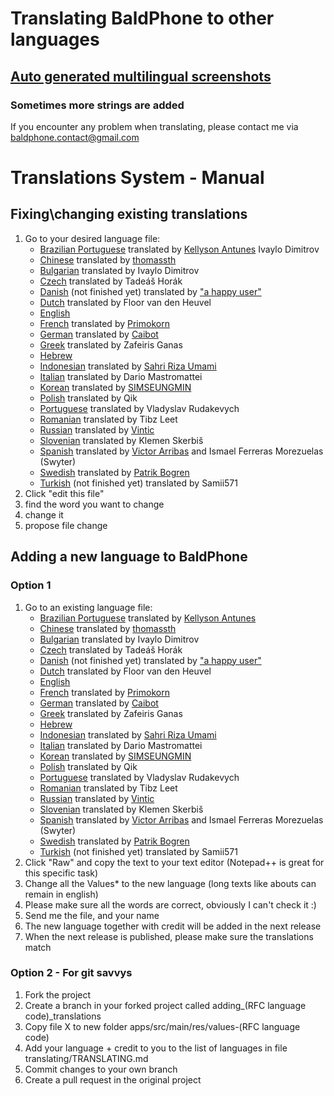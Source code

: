 # Translating BaldPhone to other languages
## [Auto generated multilingual screenshots](https://github.com/UriahShaulMandel/BaldPhoneCompanion)
### Sometimes more strings are added
 If you encounter any problem when translating, please contact me via baldphone.contact@gmail.com

# Translations System - Manual
## Fixing\changing existing translations
 1. Go to your desired language file: 
    - [Brazilian Portuguese](https://github.com/UriahShaulMandel/BaldPhone/blob/translations/app/src/main/res/values-pt-rBR/strings.xml) translated by [Kellyson Antunes](https://github.com/kellysonantunes)
    Ivaylo Dimitrov
    - [Chinese](https://github.com/UriahShaulMandel/BaldPhone/blob/translations/app/src/main/res/values-zh/strings.xml) translated by [thomassth](https://github.com/thomassth)
    - [Bulgarian](https://github.com/UriahShaulMandel/BaldPhone/blob/translations/app/src/main/res/values-bg/strings.xml) translated by Ivaylo Dimitrov    
    - [Czech](https://github.com/UriahShaulMandel/BaldPhone/blob/translations/app/src/main/res/values-cs/strings.xml) translated by Tadeáš Horák
    - [Danish](https://github.com/UriahShaulMandel/BaldPhone/blob/translations/app/src/main/res/values-da/strings.xml) (not finished yet) translated by ["a happy user"](https://github.com/DBC-226)
    - [Dutch](https://github.com/UriahShaulMandel/BaldPhone/blob/translations/app/src/main/res/values-nl/strings.xml) translated by Floor van den Heuvel
    - [English](https://github.com/UriahShaulMandel/BaldPhone/blob/translations/app/src/main/res/values/strings.xml)
    - [French](https://github.com/UriahShaulMandel/BaldPhone/blob/translations/app/src/main/res/values-fr/strings.xml) translated by [Primokorn](https://github.com/Primokorn)
    - [German](https://github.com/UriahShaulMandel/BaldPhone/blob/translations/app/src/main/res/values-de/strings.xml) translated by [Caibot](https://github.com/Caibot)
    - [Greek](https://github.com/UriahShaulMandel/BaldPhone/blob/translations/app/src/main/res/values-el/strings.xml) translated by Zafeiris Ganas
    - [Hebrew](https://github.com/UriahShaulMandel/BaldPhone/blob/translations/app/src/main/res/values-iw/strings.xml)
    - [Indonesian](https://github.com/UriahShaulMandel/BaldPhone/blob/translations/app/src/main/res/values-id/strings.xml) translated by [Sahri Riza Umami](https://github.com/rizaumami)
    - [Italian](https://github.com/UriahShaulMandel/BaldPhone/blob/translations/app/src/main/res/values-it/strings.xml) translated by Dario Mastromattei
    - [Korean](https://github.com/UriahShaulMandel/BaldPhone/blob/translations/app/src/main/res/values-ko/strings.xml) translated by [SIMSEUNGMIN](https://github.com/SIMSEUNGMIN)
    - [Polish](https://github.com/UriahShaulMandel/BaldPhone/blob/translations/app/src/main/res/values-pl/strings.xml) translated by Qik
    - [Portuguese](https://github.com/UriahShaulMandel/BaldPhone/blob/translations/app/src/main/res/values-pt/strings.xml) translated by Vladyslav Rudakevych
    - [Romanian](https://github.com/UriahShaulMandel/BaldPhone/blob/translations/app/src/main/res/values-ro/strings.xml) translated by Tibz Leet
    - [Russian](https://github.com/UriahShaulMandel/BaldPhone/blob/translations/app/src/main/res/values-ru/strings.xml) translated by [Vintic](https://github.com/Vintic)
    - [Slovenian](https://github.com/UriahShaulMandel/BaldPhone/blob/translations/app/src/main/res/values-sl/strings.xml) translated by Klemen Skerbiš
    - [Spanish](https://github.com/UriahShaulMandel/BaldPhone/blob/translations/app/src/main/res/values-es/strings.xml) translated by [Victor Arribas](https://github.com/varhub) and Ismael Ferreras Morezuelas (Swyter)
    - [Swedish](https://github.com/UriahShaulMandel/BaldPhone/blob/translations/app/src/main/res/values-sv/strings.xml) translated by [Patrik Bogren](https://github.com/mmFooD)
    - [Turkish](https://github.com/UriahShaulMandel/BaldPhone/blob/translations/app/src/main/res/values-tr/strings.xml) (not finished yet) translated by Samii571
 2. Click "edit this file" 
 3. find the word you want to change
 4. change it
 5. propose file change

## Adding a new language to BaldPhone
### Option 1
 1. Go to an existing language file: 
    - [Brazilian Portuguese](https://github.com/UriahShaulMandel/BaldPhone/blob/translations/app/src/main/res/values-pt-rBR/strings.xml) translated by [Kellyson Antunes](https://github.com/kellysonantunes)
    - [Chinese](https://github.com/UriahShaulMandel/BaldPhone/blob/translations/app/src/main/res/values-zh/strings.xml) translated by [thomassth](https://github.com/thomassth)
    - [Bulgarian](https://github.com/UriahShaulMandel/BaldPhone/blob/translations/app/src/main/res/values-bg/strings.xml) translated by Ivaylo Dimitrov
    - [Czech](https://github.com/UriahShaulMandel/BaldPhone/blob/translations/app/src/main/res/values-cs/strings.xml) translated by Tadeáš Horák
    - [Danish](https://github.com/UriahShaulMandel/BaldPhone/blob/translations/app/src/main/res/values-da/strings.xml) (not finished yet) translated by ["a happy user"](https://github.com/DBC-226)
    - [Dutch](https://github.com/UriahShaulMandel/BaldPhone/blob/translations/app/src/main/res/values-nl/strings.xml) translated by Floor van den Heuvel
    - [English](https://github.com/UriahShaulMandel/BaldPhone/blob/translations/app/src/main/res/values/strings.xml)
    - [French](https://github.com/UriahShaulMandel/BaldPhone/blob/translations/app/src/main/res/values-fr/strings.xml) translated by [Primokorn](https://github.com/Primokorn)
    - [German](https://github.com/UriahShaulMandel/BaldPhone/blob/translations/app/src/main/res/values-de/strings.xml) translated by [Caibot](https://github.com/Caibot)
    - [Greek](https://github.com/UriahShaulMandel/BaldPhone/blob/translations/app/src/main/res/values-el/strings.xml) translated by Zafeiris Ganas
    - [Hebrew](https://github.com/UriahShaulMandel/BaldPhone/blob/translations/app/src/main/res/values-iw/strings.xml)
    - [Indonesian](https://github.com/UriahShaulMandel/BaldPhone/blob/translations/app/src/main/res/values-id/strings.xml) translated by [Sahri Riza Umami](https://github.com/rizaumami)
    - [Italian](https://github.com/UriahShaulMandel/BaldPhone/blob/translations/app/src/main/res/values-it/strings.xml) translated by Dario Mastromattei
    - [Korean](https://github.com/UriahShaulMandel/BaldPhone/blob/translations/app/src/main/res/values-ko/strings.xml) translated by [SIMSEUNGMIN](https://github.com/SIMSEUNGMIN)
    - [Polish](https://github.com/UriahShaulMandel/BaldPhone/blob/translations/app/src/main/res/values-pl/strings.xml) translated by Qik
    - [Portuguese](https://github.com/UriahShaulMandel/BaldPhone/blob/translations/app/src/main/res/values-pt/strings.xml) translated by Vladyslav Rudakevych
    - [Romanian](https://github.com/UriahShaulMandel/BaldPhone/blob/translations/app/src/main/res/values-ro/strings.xml) translated by Tibz Leet
    - [Russian](https://github.com/UriahShaulMandel/BaldPhone/blob/translations/app/src/main/res/values-ru/strings.xml) translated by [Vintic](https://github.com/Vintic)
    - [Slovenian](https://github.com/UriahShaulMandel/BaldPhone/blob/translations/app/src/main/res/values-sl/strings.xml) translated by Klemen Skerbiš
    - [Spanish](https://github.com/UriahShaulMandel/BaldPhone/blob/translations/app/src/main/res/values-es/strings.xml) translated by [Victor Arribas](https://github.com/varhub) and Ismael Ferreras Morezuelas (Swyter)
    - [Swedish](https://github.com/UriahShaulMandel/BaldPhone/blob/translations/app/src/main/res/values-sv/strings.xml) translated by [Patrik Bogren](https://github.com/mmFooD)
    - [Turkish](https://github.com/UriahShaulMandel/BaldPhone/blob/translations/app/src/main/res/values-tr/strings.xml) (not finished yet) translated by Samii571
 2. Click "Raw" and copy the text to your text editor (Notepad++ is great for this specific task) 
 3. Change all the Values* to the new language (long texts like abouts can remain in english) <!-- Why this "*"? -->
 4. Please make sure all the words are correct, obviously I can't check it :)
 5. Send me the file, and your name
 6. The new language together with credit will be added in the next release
 7. When the next release is published, please make sure the translations match

### Option 2 - For git savvys 
1. Fork the project
2. Create a branch in your forked project called adding_(RFC language code)_translations
3. Copy file X to new folder apps/src/main/res/values-(RFC language code)
4. Add your language + credit to you to the list of languages in file translating/TRANSLATING.md
5. Commit changes to your own branch
6. Create a pull request in the original project
